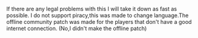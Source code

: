 If there are any legal problems with this I will take it down as fast as possible.
I do not support piracy,this was made to change language.The offline community patch was made for the players that don't have a good internet connection.
(No,I didn't make the offline patch)
